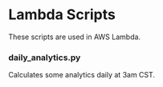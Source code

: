 # Lambda Scripts
These scripts are used in AWS Lambda.

### daily_analytics.py
Calculates some analytics daily at 3am CST.